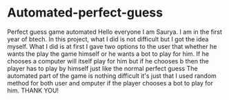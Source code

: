 # Automated-perfect-guess
Perfect guess game automated
Hello everyone I am Saurya. I am in the first year of btech.
In this project, what I did is not difficult but I got the idea myself. What I did is at first I gave two options to the user that whether he wants the play the game himself or he wants a bot to play for him. If he chooses a computer will itself play for him but if he chooses b then the player has to play by himself just like the normal perfect guess
The automated part of the game is nothing difficult it's just that I used random method for both user and omputer if the player chooses a bot to play for him. 
THANK YOU!
